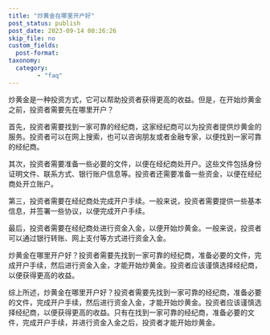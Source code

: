 ```yaml
---
title: "炒黄金在哪里开户好"
post_status: publish
post_date: 2023-09-14 00:26:26
skip_file: no
custom_fields: 
  post-format: 
taxonomy:
  category:
        - "faq"
---
```


炒黄金是一种投资方式，它可以帮助投资者获得更高的收益。但是，在开始炒黄金之前，投资者需要先在哪里开户？

首先，投资者需要找到一家可靠的经纪商，这家经纪商可以为投资者提供炒黄金的服务。投资者可以在网上搜索，也可以咨询朋友或者金融专家，以便找到一家可靠的经纪商。

其次，投资者需要准备一些必要的文件，以便在经纪商处开户。这些文件包括身份证明文件、联系方式、银行账户信息等。投资者还需要准备一些资金，以便在经纪商处开立账户。

第三，投资者需要在经纪商处完成开户手续。一般来说，投资者需要提供一些基本信息，并签署一些协议，以便完成开户手续。

最后，投资者需要在经纪商处进行资金入金，以便开始炒黄金。一般来说，投资者可以通过银行转账、网上支付等方式进行资金入金。

炒黄金在哪里开户好？投资者需要先找到一家可靠的经纪商，准备必要的文件，完成开户手续，然后进行资金入金，才能开始炒黄金。投资者应该谨慎选择经纪商，以便获得更高的收益。

综上所述，炒黄金在哪里开户好？投资者需要先找到一家可靠的经纪商，准备必要的文件，完成开户手续，然后进行资金入金，才能开始炒黄金。投资者应该谨慎选择经纪商，以便获得更高的收益。只有在找到一家可靠的经纪商，准备必要的文件，完成开户手续，并进行资金入金之后，投资者才能开始炒黄金。
